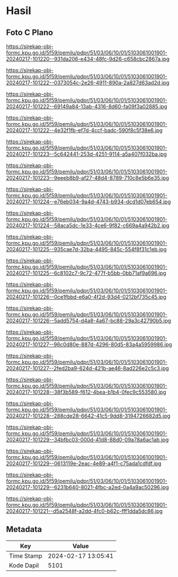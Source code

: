 # Hasil

## Foto C Plano

https://sirekap-obj-formc.kpu.go.id/5f59/pemilu/pdpr/51/03/06/10/01/5103061001901-20240217-101220--931da206-e434-48fc-9d26-c658cbc2867a.jpg

https://sirekap-obj-formc.kpu.go.id/5f59/pemilu/pdpr/51/03/06/10/01/5103061001901-20240217-101222--0373054c-2e26-4911-890a-2a827d63ad2d.jpg

https://sirekap-obj-formc.kpu.go.id/5f59/pemilu/pdpr/51/03/06/10/01/5103061001901-20240217-101222--69149a84-13ab-4316-8d60-fa09f3a02885.jpg

https://sirekap-obj-formc.kpu.go.id/5f59/pemilu/pdpr/51/03/06/10/01/5103061001901-20240217-101222--4e32f1fb-ef7d-4ccf-badc-590f8c5f38e6.jpg

https://sirekap-obj-formc.kpu.go.id/5f59/pemilu/pdpr/51/03/06/10/01/5103061001901-20240217-101223--5c642441-253d-4251-9114-a5a407f032ba.jpg

https://sirekap-obj-formc.kpu.go.id/5f59/pemilu/pdpr/51/03/06/10/01/5103061001901-20240217-101223--9eeeb8b9-af27-48d4-8789-710c8e5b6e35.jpg

https://sirekap-obj-formc.kpu.go.id/5f59/pemilu/pdpr/51/03/06/10/01/5103061001901-20240217-101224--e76eb034-9a4d-4743-b934-dcd1d07eb654.jpg

https://sirekap-obj-formc.kpu.go.id/5f59/pemilu/pdpr/51/03/06/10/01/5103061001901-20240217-101224--58aca5dc-1e33-4ce6-9f82-c669a4a942b2.jpg

https://sirekap-obj-formc.kpu.go.id/5f59/pemilu/pdpr/51/03/06/10/01/5103061001901-20240217-101225--935cae7d-32ba-4495-845c-554f8f31c1eb.jpg

https://sirekap-obj-formc.kpu.go.id/5f59/pemilu/pdpr/51/03/06/10/01/5103061001901-20240217-101225--6c8102c7-9c72-477f-b5bb-0bb71af9a696.jpg

https://sirekap-obj-formc.kpu.go.id/5f59/pemilu/pdpr/51/03/06/10/01/5103061001901-20240217-101226--0ce1fbbd-e6a0-4f2d-93d4-0212bf735c45.jpg

https://sirekap-obj-formc.kpu.go.id/5f59/pemilu/pdpr/51/03/06/10/01/5103061001901-20240217-101226--5add5754-d4a8-4a67-bc88-29a3c42790b5.jpg

https://sirekap-obj-formc.kpu.go.id/5f59/pemilu/pdpr/51/03/06/10/01/5103061001901-20240217-101227--96c0d80e-887d-4296-80d5-83a4a5959986.jpg

https://sirekap-obj-formc.kpu.go.id/5f59/pemilu/pdpr/51/03/06/10/01/5103061001901-20240217-101227--2fed2ba9-624d-421b-ae46-8ad226e2c5c3.jpg

https://sirekap-obj-formc.kpu.go.id/5f59/pemilu/pdpr/51/03/06/10/01/5103061001901-20240217-101228--38f3b589-f612-4bea-b1b4-0fec9c553580.jpg

https://sirekap-obj-formc.kpu.go.id/5f59/pemilu/pdpr/51/03/06/10/01/5103061001901-20240217-101228--288cde28-6642-41c5-9dd8-3194726682d5.jpg

https://sirekap-obj-formc.kpu.go.id/5f59/pemilu/pdpr/51/03/06/10/01/5103061001901-20240217-101229--34bfbc03-000d-41d8-88d0-09a78a6ac1ab.jpg

https://sirekap-obj-formc.kpu.go.id/5f59/pemilu/pdpr/51/03/06/10/01/5103061001901-20240217-101229--0613119e-2eac-4e89-a4f1-c75ada1cdfdf.jpg

https://sirekap-obj-formc.kpu.go.id/5f59/pemilu/pdpr/51/03/06/10/01/5103061001901-20240217-101229--6231b640-8021-4fbc-a2ed-0a4a9ac50296.jpg

https://sirekap-obj-formc.kpu.go.id/5f59/pemilu/pdpr/51/03/06/10/01/5103061001901-20240217-101221--d5a2548f-a2dd-4fc0-b62c-fff1dda5dc86.jpg


## Metadata

| Key        | Value               |
| ---------- | ------------------- |
| Time Stamp | 2024-02-17 13:05:41 |
| Kode Dapil | 5101                |



